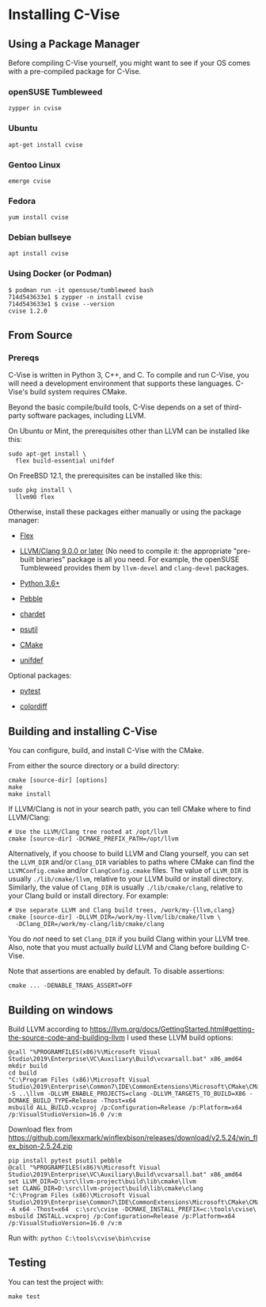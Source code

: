 # Installing C-Vise

## Using a Package Manager

Before compiling C-Vise yourself, you might want to see if your OS
comes with a pre-compiled package for C-Vise.

### openSUSE Tumbleweed

```shell
zypper in cvise
```

### Ubuntu

```shell
apt-get install cvise
```

### Gentoo Linux

```shell
emerge cvise
```

### Fedora
```shell
yum install cvise
```

### Debian bullseye
```shell
apt install cvise
```

### Using Docker (or Podman)

```shell
$ podman run -it opensuse/tumbleweed bash
714d543633e1 $ zypper -n install cvise
714d543633e1 $ cvise --version
cvise 1.2.0
```

## From Source

### Prereqs

C-Vise is written in Python 3, C++, and C.  To compile and run C-Vise,
you will need a development environment that supports these languages.
C-Vise's build system requires CMake.

Beyond the basic compile/build tools, C-Vise depends on a set of
third-party software packages, including LLVM.

On Ubuntu or Mint, the prerequisites other than LLVM can be installed
like this:

```
sudo apt-get install \
  flex build-essential unifdef
```

On FreeBSD 12.1, the prerequisites can be installed like this:

```
sudo pkg install \
  llvm90 flex
```

Otherwise, install these packages either manually or using the package
manager:

* [Flex](http://flex.sourceforge.net/)

* [LLVM/Clang 9.0.0 or later](http://llvm.org/releases/download.html)
  (No need to compile it: the appropriate "pre-built binaries" package is
  all you need.  For example, the openSUSE Tumbleweed provides them
  by `llvm-devel` and `clang-devel` packages.

* [Python 3.6+](https://www.python.org/downloads/)

* [Pebble](https://pypi.org/project/Pebble/)

* [chardet](https://pypi.org/project/chardet/)

* [psutil](https://pypi.org/project/psutil/)

* [CMake](https://cmake.org/)

* [unifdef](http://dotat.at/prog/unifdef/)

Optional packages:

* [pytest](https://docs.pytest.org/en/latest/)

* [colordiff](https://www.colordiff.org/)

## Building and installing C-Vise

You can configure, build, and install C-Vise with the CMake.

From either the source directory or a build directory:

```
cmake [source-dir] [options]
make
make install
```

If LLVM/Clang is not in your search path, you can tell CMake where to
find LLVM/Clang:

```
# Use the LLVM/Clang tree rooted at /opt/llvm
cmake [source-dir] -DCMAKE_PREFIX_PATH=/opt/llvm
```

Alternatively, if you choose to build LLVM and Clang yourself, you can
set the `LLVM_DIR` and/or `Clang_DIR` variables to paths where CMake can
find the `LLVMConfig.cmake` and/or `ClangConfig.cmake` files.  The
value of `LLVM_DIR` is usually `./lib/cmake/llvm`, relative to your LLVM
build or install directory.  Similarly, the value of `Clang_DIR` is
usually `./lib/cmake/clang`, relative to your Clang build or install
directory.  For example:

```
# Use separate LLVM and Clang build trees, /work/my-{llvm,clang}
cmake [source-dir] -DLLVM_DIR=/work/my-llvm/lib/cmake/llvm \
  -DClang_DIR=/work/my-clang/lib/cmake/clang
```

You do *not* need to set `Clang_DIR` if you build Clang within your LLVM
tree.  Also, note that you must actually *build* LLVM and Clang before
building C-Vise.

Note that assertions are enabled by default. To disable assertions:

```
cmake ... -DENABLE_TRANS_ASSERT=OFF
```

## Building on windows

Build LLVM according to https://llvm.org/docs/GettingStarted.html#getting-the-source-code-and-building-llvm
I used these LLVM build options:
```
@call "%PROGRAMFILES(x86)%\Microsoft Visual Studio\2019\Enterprise\VC\Auxiliary\Build\vcvarsall.bat" x86_amd64
mkdir build
cd build
"C:\Program Files (x86)\Microsoft Visual Studio\2019\Enterprise\Common7\IDE\CommonExtensions\Microsoft\CMake\CMake\bin\cmake.exe" -S ..\llvm -DLLVM_ENABLE_PROJECTS=clang -DLLVM_TARGETS_TO_BUILD=X86 -DCMAKE_BUILD_TYPE=Release -Thost=x64
msbuild ALL_BUILD.vcxproj /p:Configuration=Release /p:Platform=x64 /p:VisualStudioVersion=16.0 /v:m
```

Download flex from https://github.com/lexxmark/winflexbison/releases/download/v2.5.24/win_flex_bison-2.5.24.zip

```
pip install pytest psutil pebble
@call "%PROGRAMFILES(x86)%\Microsoft Visual Studio\2019\Enterprise\VC\Auxiliary\Build\vcvarsall.bat" x86_amd64
set LLVM_DIR=D:\src\llvm-project\build\lib\cmake\llvm
set CLANG_DIR=D:\src\llvm-project\build\lib\cmake\clang
"C:\Program Files (x86)\Microsoft Visual Studio\2019\Enterprise\Common7\IDE\CommonExtensions\Microsoft\CMake\CMake\bin\cmake.exe"  -A x64 -Thost=x64  c:\src\cvise -DCMAKE_INSTALL_PREFIX=c:\tools\cvise\
msbuild INSTALL.vcxproj /p:Configuration=Release /p:Platform=x64 /p:VisualStudioVersion=16.0 /v:m
```

Run with: `python C:\tools\cvise\bin\cvise`

## Testing

You can test the project with:

```
make test
```
